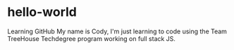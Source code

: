 # hello-world
Learning GitHub
My name is Cody, I'm just learning to code using the Team TreeHouse Techdegree program working on full stack JS.
